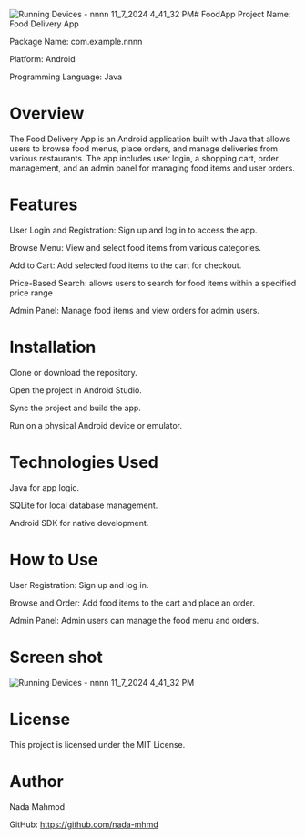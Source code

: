 ![Running Devices - nnnn 11_7_2024 4_41_32 PM](https://github.com/user-attachments/assets/ee8c9829-f959-48fb-b55e-d1487b24b35d)# FoodApp
Project Name: Food Delivery App

Package Name: com.example.nnnn

Platform: Android 

Programming Language: Java

# Overview

The Food Delivery App is an Android application built with Java that allows users to browse food menus, place orders, and manage deliveries from various restaurants. The app includes user login, a shopping cart, order management, and an admin panel for managing food items and user orders.

# Features

User Login and Registration: Sign up and log in to access the app.

Browse Menu: View and select food items from various categories.

Add to Cart: Add selected food items to the cart for checkout.

Price-Based Search: allows users to search for food items within a specified price range

Admin Panel: Manage food items and view orders for admin users.

# Installation

Clone or download the repository.

Open the project in Android Studio.

Sync the project and build the app.

Run on a physical Android device or emulator.

# Technologies Used

Java for app logic.

SQLite for local database management.

Android SDK for native development.

# How to Use

User Registration: Sign up and log in.

Browse and Order: Add food items to the cart and place an order.

Admin Panel: Admin users can manage the food menu and orders.

# Screen shot

![Running Devices - nnnn 11_7_2024 4_41_32 PM](https://github.com/user-attachments/assets/c9cc333d-b1c8-469a-a41c-250a1c129009)


# License

This project is licensed under the MIT License.

# Author

Nada Mahmod

GitHub: https://github.com/nada-mhmd
